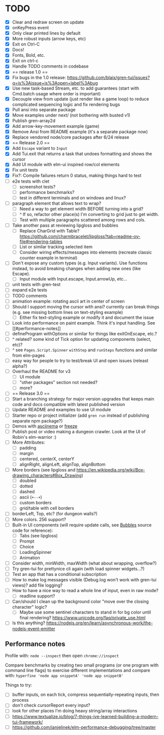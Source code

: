 # TODO
 
* [X] Clear and redraw screen on update
* [X] onKeyPress event
* [X] Only clear printed lines by default
* [X] More robust inputs (arrow keys, etc)
* [X] Exit on Ctrl-C
* [X] Docs!
* [X] Fonts, Bold, etc.
* [X] Exit on ctrl-c
* [X] Handle TODO comments in codebase
* [X] == release 1.0 ==
* [X] Fix bugs in the 1.0 release: https://github.com/blaix/gren-tui/issues?q=is%3Aissue+is%3Aopen+label%3Abug
* [X] Use new task-based Stream, etc. to add guarantees (start with Cmd.batch usage where order is important)
* [X] Decouple view from update (just render like a game loop) to reduce complicated sequencing logic and fix rendering bugs
* [X] Pull ansi into separate package
* [X] Move examples under next/ (not bothering with busted v1)
* [X] Publish gren-array2d
* [X] Add arrow-key-movement example (game)
* [X] Remove Ansi from README example (it's a separate package now)
* [X] Replace vendored node/core packages after 6/24 release
* [X] == Release 2.0 ==
* [X] Add `Escape` variant to `Input`
* [X] Add Tui.exit that returns a task that undoes formatting and shows the cursor
* [X] Add UI module with elm-ui inspired row/col elements
* [X] Fix unit tests
* [X] Fix?: Compile failures return 0 status, making things hard to test
* [ ] e2e tests with clet
    * [ ] screenshot tests?
    * [ ] performance benchmarks?
    * [ ] test in different terminals and on windows and linux?
* [ ] paragraph element that allows text to wrap?
    * [ ] Need a way to get element width BEFORE turning into a grid?
    * [ ] ^ If so, refactor other place(s) I'm converting to grid just to get width.
    * [ ] Test with multiple paragraphs scattered among rows and cols.
* [ ] Take another pass at reviewing lipgloss and bubbles
    * [ ] Replace CharGrid with Table? https://github.com/charmbracelet/lipgloss?tab=readme-ov-file#rendering-tables
    * [ ] List or similar tracking selected item
    * [ ] Consider wiring effects/messages into elements (recreate classic counter example in terminal)
* [ ] Don't expose any custom types (e.g. Input variants). Use functions instead, to avoid breaking changes when adding new ones (like Escape).
    * [ ] Input module with Input.escape, Input.arrowUp, etc...
* [ ] unit tests with gren-test
* [ ] expand e2e tests
* [ ] TODO comments
* [ ] animation example: rotating ascii art in center of screen
* [ ] Should I support moving the cursor with ansi? currently can break things (e.g. see missing bottom lines on text-styling example)
    * [ ] Either fix text-styling example or modify it and document the issue
* [ ] Look into performance on paint example. Think it's input handling. See [[#performance-notes]]
* [ ] defineProgram withOptions or similar for things like exitOnEscape, etc.?
* [ ] ^ related? some kind of Tick option for updating components (select, etc)?
* [ ] ^ see `Pages.Script.Spinner` `withStep` and `runSteps` functions and similar from elm-pages
* [ ] easy way for people to try to test/break UI and open issues (releast alpha?)
* [ ] Overhaul the README for v3
    * [ ] UI module
    * [ ] "other packages" section not needed?
    * [ ] more?
* [ ] == Release 3.0 ==
* [ ] Start a branching strategy for major version upgrades that keeps main code and docs compatible with latest published version
* [ ] Update README and examples to use UI module
* [ ] Starter repo or project initializer (add `gren run` instead of publishing separate npm package?)
* [ ] Demos with [asciinema][2] or [freeze][3]
* [ ] Publish post or video making a dungeon crawler. Look at the UI of Robin's elm-warrior :)
* [ ] More Attributes:
    * [ ] padding
    * [ ] margin
    * [ ] centered, centerX, centerY
    * [ ] alignRight, alignLeft, alignTop, alignBottom
* [ ] More borders (see lipgloss and https://en.wikipedia.org/wiki/Box-drawing_characters#Box_Drawing)
    * [ ] doubled
    * [ ] dotted
    * [ ] dashed
    * [ ] ascii (`+--+`)
    * [ ] custom borders
    * [ ] grid/table with cell borders
* [ ] borderLeft, Top, etc? (for dungeon walls?)
* [ ] More colors. 256 support?
* [ ] Built-in UI components (will require update calls, see [Bubbles][1] source code for reference):
    * [ ] Tabs (see lipgloss)
    * [ ] Prompt
    * [ ] Choice
    * [ ] LoadingSpinner
    * [ ] Animation
* [ ] Consider width, minWidth, maxWidth (what about wrapping, overflow?)
* [ ] Try gren-tui for prettynice cli again (with load spinner widgets...?)
* [ ] Test an app that has a conditional subscription
* [ ] How to make log messages visible (Debug.log won't work with gren-tui views)? add file logging?
* [ ] How to have a nice way to read a whole line of input, even in raw mode?
    * [ ] readline support?
* [ ] Can/should I clean up the background color "move over the closing character" logic?
   * [ ] Maybe use some sentinel characters to stand in for bg color until final rendering? https://www.unicode.org/faq/private_use.html
* [ ] Is this anything? https://nodejs.org/en/learn/asynchronous-work/the-nodejs-event-emitter

## Performance notes

Profile with: `node --inspect` then open `chrome://inspect`

Compare benchmarks by creating two small programs (or one program with command line flags) to exercise different implementations and compare with:
`hyperfine 'node app snippetA' 'node app snippetB'`

Things to try:

* [ ] buffer inputs, on each tick, compress sequentially-repeating inputs, then process
* [ ] don't check cursorReport every input?
* [ ] look for other places I'm doing heavy string/array interactions
* [ ] https://www.textualize.io/blog/7-things-ive-learned-building-a-modern-tui-framework/
* [ ] https://github.com/janjelinek/elm-performance-debugging/tree/master

[1]: https://github.com/charmbracelet/bubbles
[2]: https://docs.asciinema.org/getting-started/
[3]: https://github.com/charmbracelet/freeze
